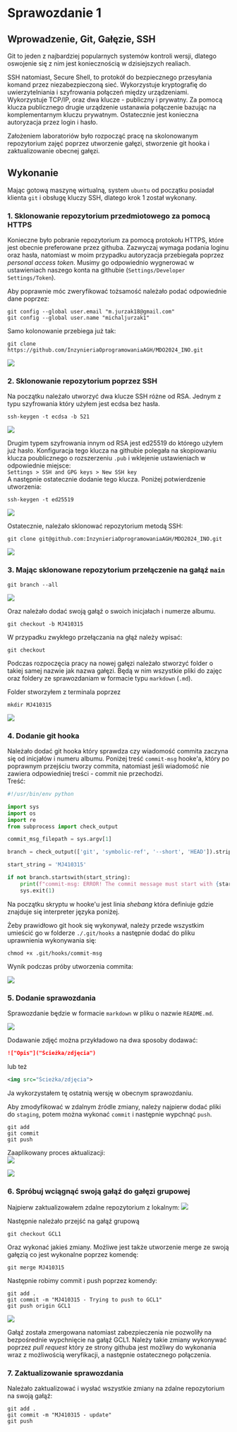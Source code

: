 # Sprawozdanie 1

## Wprowadzenie, Git, Gałęzie, SSH

Git to jeden z najbardziej popularnych systemów kontroli wersji, dlatego oswojenie się z nim jest koniecznością w dzisiejszych realiach.

SSH natomiast, Secure Shell, to protokół do bezpiecznego przesyłania komand przez niezabezpieczoną sieć. Wykorzystuje kryptografię do uwierzytelniania i szyfrowania połączeń między urządzeniami.
Wykorzystuje TCP/IP, oraz dwa klucze - publiczny i prywatny. Za pomocą klucza publicznego drugie urządzenie ustanawia połączenie bazując na komplementarnym kluczu prywatnym. Ostatecznie jest konieczna autoryzacja przez login i hasło.

Założeniem laboratoriów było rozpocząć pracę na skolonowanym repozytorium zajęć poprzez utworzenie gałęzi, stworzenie git hooka i zaktualizowanie obecnej gałęzi.
## Wykonanie
Mając gotową maszynę wirtualną, system `ubuntu` od początku posiadał klienta `git` i obsługę kluczy SSH, dlatego krok 1 został wykonany.

### 1. Sklonowanie repozytorium przedmiotowego za pomocą HTTPS  
Konieczne było pobranie repozytorium za pomocą protokołu HTTPS, które jest obecnie preferowane przez githuba. Zazwyczaj wymaga podania loginu oraz hasła, natomiast w moim przypadku autoryzacja przebiegała poprzez *personal access token*. Musimy go odpowiednio wygnerować w ustawieniach naszego konta na githubie (`Settings/Developer Settings/Token`). 

Aby poprawnie móc zweryfikować tożsamość należało podać odpowiednie dane poprzez:

```
git config --global user.email "m.jurzak18@gmail.com"
git config --global user.name "michaljurzak1"
```

Samo kolonowanie przebiega już tak:
```
git clone https://github.com/InzynieriaOprogramowaniaAGH/MDO2024_INO.git
```
<img src="images/Zrzut ekranu 2024-03-04 212235.png">
    
### 2. Sklonowanie repozytorium poprzez SSH
Na początku należało utworzyć dwa klucze SSH różne od RSA.
Jednym z typu szyfrowania który użyłem jest ecdsa bez hasła.  

```
ssh-keygen -t ecdsa -b 521
```
<img src="images/Zrzut ekranu 2024-03-04 220510.png">  

Drugim typem szyfrowania innym od RSA jest ed25519 do którego użyłem już hasło. Konfiguracja tego klucza na githubie polegała na skopiowaniu klucza poublicznego o rozszerzeniu `.pub` i wklejenie ustawieniach w odpowiednie miejsce:  
`Settings > SSH and GPG keys > New SSH key`  
A następnie ostatecznie dodanie tego klucza. Poniżej potwierdzenie utworzenia:  

```
ssh-keygen -t ed25519
```
<img src="images/Zrzut ekranu 2024-03-04 221723.png"> 

Ostatecznie, należało sklonować repozytorium metodą SSH:  

```
git clone git@github.com:InzynieriaOprogramowaniaAGH/MDO2024_INO.git
```


<img src="images/Zrzut ekranu 2024-03-04 215502.png">
    
### 3. Mając sklonowane repozytorium przełączenie na gałąź `main`  

```
git branch --all
```
<img src="images/Zrzut ekranu 2024-03-11 141525.png">  

Oraz należało dodać swoją gałąź o swoich inicjałach i numerze albumu.  

```
git checkout -b MJ410315
```
W przypadku zwykłego przełączania na głąź należy wpisać:  
```
git checkout 
```
Podczas rozpoczęcia pracy na nowej gałęzi należało stworzyć folder o takiej samej nazwie jak nazwa gałęzi. Będą w nim wszystkie pliki do zajęc oraz foldery ze sprawozdaniam w formacie typu `markdown` (`.md`).

Folder stworzyłem z terminala poprzez
```
mkdir MJ410315
```

<img src="images/Zrzut ekranu 2024-03-04 223648.png">
    
### 4. Dodanie git hooka  
Należało dodać git hooka który sprawdza czy wiadomość commita zaczyna się od inicjałów i numeru albumu. Poniżej treść `commit-msg` hooke'a, który po poprawnym przejściu tworzy commita, natomiast jeśli wiadomość nie zawiera odpowiedniej treści - commit nie przechodzi.  
Treść:  
```python
#!/usr/bin/env python

import sys
import os
import re
from subprocess import check_output

commit_msg_filepath = sys.argv[1]

branch = check_output(['git', 'symbolic-ref', '--short', 'HEAD']).strip()

start_string = 'MJ410315'

if not branch.startswith(start_string):
    print(f"commit-msg: ERROR! The commit message must start with {start_string}")
    sys.exit(1)
```
Na początku skryptu w hooke'u jest linia *shebang* która definiuje gdzie znajduje się interpreter języka poniżej.

Żeby prawidłowo git hook się wykonywał, należy przede wszystkim umieścić go w folderze `./.git/hooks` a następnie dodać do pliku uprawnienia wykonywania się:  
```
chmod +x .git/hooks/commit-msg
```  
Wynik podczas próby utworzenia commita:  

<img src="images/Zrzut ekranu 2024-03-04 233230.png">

### 5. Dodanie sprawozdania

Sprawozdanie będzie w formacie `markdown` w pliku o nazwie `README.md`.

<img src="images/Zrzut ekranu 2024-03-11 143047.png">

Dodawanie zdjęć można przykładowo na dwa sposoby dodawać:
```md
!["Opis"]("Ścieżka/zdjęcia")
```
lub też
```xml
<img src="Ścieżka/zdjęcia">
```
Ja wykorzystałem tę ostatnią wersję w obecnym sprawozdaniu.

Aby zmodyfikować w zdalnym źródle zmiany, należy najpierw dodać pliki do `staging`, potem można wykonać `commit` i następnie wypchnąć `push`.
```
git add
git commit
git push
```  

Zaaplikowany proces aktualizacji:  
<img src="images/Zrzut ekranu 2024-03-11 143938.png">

<img src="images/Zrzut ekranu 2024-03-11 144058.png">

### 6. Spróbuj wciągnąć swoją gałąź do gałęzi grupowej

Najpierw zaktualizowałem zdalne repozytorium z lokalnym:
<img src="images/Zrzut ekranu 2024-03-11 144333.png">

Następnie należało przejść na gałąź grupową  
```
git checkout GCL1
```
Oraz wykonać jakieś zmiany. Możliwe jest także utworzenie merge ze swoją gałęzią co jest wykonalne poprzez komendę:  
```
git merge MJ410315
```
Następnie robimy commit i push poprzez komendy:
```
git add .
git commit -m "MJ410315 - Trying to push to GCL1"
git push origin GCL1
```
<img src="images/Zrzut ekranu 2024-03-11 151217.png">

Gałąź została zmergowana natomiast zabezpieczenia nie pozwoliły na bezpośrednie wypchnięcie na gałąź GCL1. Należy takie zmiany wykonywać poprzez *pull request* który ze strony githuba jest możliwy do wykonania wraz z możliwością weryfikacji, a następnie ostatecznego połączenia.

### 7. Zaktualizowanie sprawozdania

Należało zaktualizować i wysłać wszystkie zmiany na zdalne repozytorium na swoją gałąź:

```
git add .
git commit -m "MJ410315 - update"
git push
```

